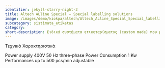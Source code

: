 ```yaml
---
identifier: jekyll-starry-night-3
title: Altech ALline Special – Special labelling solutions
image: /images/demo/kiokpa/altech/Altech_ALline_Special_Special_labelling_solutions.jpg
subcategory: sistimata_etiketas
category: 
short-description: Ειδικά συστήματα ετικεταρίσματος (custom made) που μπορούν να διαμορφωθούν ανάλογα με τις απαιτήσεις σας.
---
```





Τεχνικά Χαρακτηριστικά

Power supply              400V 50 Hz three-phase
Power Consumption         1 Kw
Performances              up to  500 pcs/min adjustable

